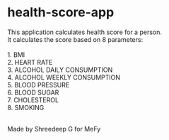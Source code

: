 # health-score-app

This application calculates health score for a person. <br>
It calculates the score based on 8 parameters: <br>
<br>
    1. BMI <br>
    2. HEART RATE <br>
    3. ALCOHOL DAILY CONSUMPTION <br>
    4. ALCOHOL WEEKLY CONSUMPTION <br>
    5. BLOOD PRESSURE <br>
    6. BLOOD SUGAR <br>
    7. CHOLESTEROL <br>
    8. SMOKING <br>
<br>

Made by Shreedeep G for MeFy
